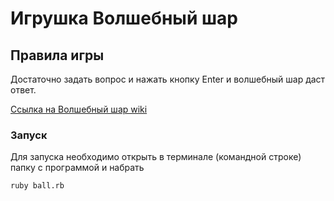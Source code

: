 # Игрушка Волшебный шар

## Правила игры
Достаточно задать вопрос и нажать кнопку Enter и волшебный шар даст ответ.

[Сcылка на Волшебный шар wiki](https://ru.wikipedia.org/wiki/Magic_8_ball)

### Запуск
Для запуска необходимо открыть в терминале (командной строке) папку с программой и набрать 

`ruby ball.rb`

